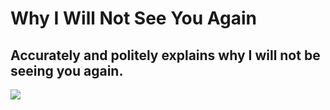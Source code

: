 # Why I Will Not See You Again

## Accurately and politely explains why I will not be seeing you again.

![](https://media.giphy.com/media/l0HlJzEt0SMAGwNO0/giphy.gif)
